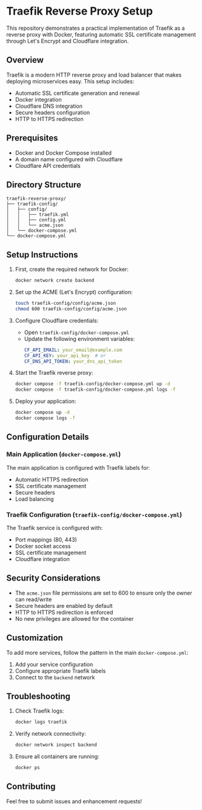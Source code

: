 # Traefik Reverse Proxy Setup

This repository demonstrates a practical implementation of Traefik as a reverse proxy with Docker, featuring automatic SSL certificate management through Let's Encrypt and Cloudflare integration.

## Overview

Traefik is a modern HTTP reverse proxy and load balancer that makes deploying microservices easy. This setup includes:
- Automatic SSL certificate generation and renewal
- Docker integration
- Cloudflare DNS integration
- Secure headers configuration
- HTTP to HTTPS redirection

## Prerequisites

- Docker and Docker Compose installed
- A domain name configured with Cloudflare
- Cloudflare API credentials

## Directory Structure

```
traefik-reverse-proxy/
├── traefik-config/
│   ├── config/
│   │   ├── traefik.yml
│   │   ├── config.yml
│   │   └── acme.json
│   └── docker-compose.yml
└── docker-compose.yml
```

## Setup Instructions

1. First, create the required network for Docker:
   ```bash
   docker network create backend
   ```

2. Set up the ACME (Let's Encrypt) configuration:
   ```bash
   touch traefik-config/config/acme.json
   chmod 600 traefik-config/config/acme.json
   ```

3. Configure Cloudflare credentials:
   - Open `traefik-config/docker-compose.yml`
   - Update the following environment variables:
     ```yaml
     CF_API_EMAIL: your_email@example.com
     CF_API_KEY: your_api_key  # or
     CF_DNS_API_TOKEN: your_dns_api_token
     ```

4. Start the Traefik reverse proxy:
   ```bash
   docker compose -f traefik-config/docker-compose.yml up -d
   docker compose -f traefik-config/docker-compose.yml logs -f
   ```


5. Deploy your application:
   ```bash
   docker compose up -d
   docker compose logs -f
   ```

## Configuration Details

### Main Application (`docker-compose.yml`)
The main application is configured with Traefik labels for:
- Automatic HTTPS redirection
- SSL certificate management
- Secure headers
- Load balancing

### Traefik Configuration (`traefik-config/docker-compose.yml`)
The Traefik service is configured with:
- Port mappings (80, 443)
- Docker socket access
- SSL certificate management
- Cloudflare integration

## Security Considerations

- The `acme.json` file permissions are set to 600 to ensure only the owner can read/write
- Secure headers are enabled by default
- HTTP to HTTPS redirection is enforced
- No new privileges are allowed for the container

## Customization

To add more services, follow the pattern in the main `docker-compose.yml`:
1. Add your service configuration
2. Configure appropriate Traefik labels
3. Connect to the `backend` network

## Troubleshooting

1. Check Traefik logs:
   ```bash
   docker logs traefik
   ```

2. Verify network connectivity:
   ```bash
   docker network inspect backend
   ```

3. Ensure all containers are running:
   ```bash
   docker ps
   ```

## Contributing

Feel free to submit issues and enhancement requests!